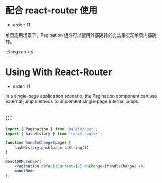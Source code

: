 # 配合 react-router 使用

-   order: 11

单页应用场景下，Pagination 组件可以使用外部跳转的方法来实现单页内部跳转。

:::lang=en-us
# Using With React-Router

-   order: 11

In a single-page application scenario, the Pagination component can use external jump methods to implement single-page internal jumps.

:::
---

````jsx
import { Pagination } from '@alifd/next';
import { hashHistory } from 'react-router';

function handleChange(page) {
    hashHistory.push(page.toString());
}

ReactDOM.render(
    <Pagination defaultCurrent={2} onChange={handleChange} />,
    mountNode
);
````
